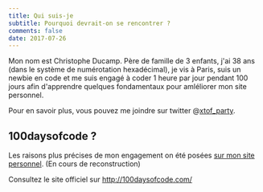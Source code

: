 ```yaml
---
title: Qui suis-je
subtitle: Pourquoi devrait-on se rencontrer ?
comments: false
date: 2017-07-26
---
```


Mon nom est Christophe Ducamp. Père de famille de 3 enfants, j'ai 38 ans (dans le système de numérotation hexadécimal), je vis à Paris, suis un newbie en code et me suis engagé à coder 1 heure par jour pendant 100 jours afin d'apprendre quelques fondamentaux pour amléliorer mon site personnel.

Pour en savoir plus, vous pouvez me joindre sur twitter @[xtof_party](https://twitter.com/xtof_party).

## 100daysofcode ?

Les raisons plus précises de mon engagement on été posées [sur mon site personnel](https://www.christopheducamp.com/2017/07/25/100-days-of-code/). (En cours de reconstruction) 

Consultez le site officiel sur <http://100daysofcode.com/>

